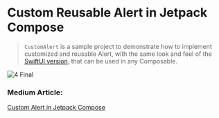 #  Custom Reusable Alert in Jetpack Compose

> `CustomAlert` is a sample project to demonstrate how to implement customized and reusable Alert, with the same look and feel of the [SwiftUI version](https://github.com/marwaniaaj/CustomAlertSwiftUI/tree/final), that can be used in any Composable.

![4  Final](https://github.com/marwaniaaj/CustomAlertJetpackCompose/assets/10337793/db7adc1b-b61d-47c2-b851-8052c510db40)


### Medium Article:
[Custom Alert in Jetpack Compose](https://medium.com/@marwa.diab/custom-alert-in-jetpack-compose-47c367879147)
